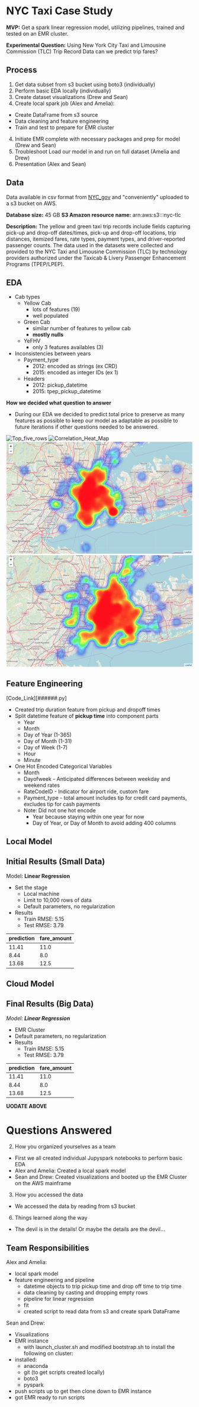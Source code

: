 # NYC Taxi Case Study

**MVP:** Get a spark linear regression model, utilizing pipelines, trained and tested on an EMR cluster.

**Experimental Question:** Using New York City Taxi and Limousine Commission (TLC) Trip Record Data can we predict trip fares?

## Process
1. Get data subset from s3 bucket using boto3 (individually)
2. Perform basic EDA locally (individually)
3. Create dataset visualizations (Drew and Sean)
3. Create local spark job (Alex and Amelia):
  - Create DataFrame from s3 source
  - Data cleaning and feature engineering
  - Train and test to prepare for EMR cluster
4. Initiate EMR complete with necessary packages and prep for model (Drew and Sean)
5. Troubleshoot Load our model in and run on full dataset (Amelia and Drew)
6. Presentation (Alex and Sean)

## Data

Data available in csv format from [NYC_gov](http://www.nyc.gov/html/tlc/html/about/trip_record_data.shtml) and "conveniently" uploaded to a s3 bucket on AWS.

**Database size:** 45 GB
**S3 Amazon resource name:** arn:aws:s3:::nyc-tlc

**Description:**
The yellow and green taxi trip records include fields capturing pick-up and drop-off dates/times, pick-up and drop-off locations, trip distances, itemized fares, rate types, payment types, and driver-reported passenger counts. The data used in the datasets were collected and provided to the NYC Taxi and Limousine Commission (TLC) by technology providers authorized under the Taxicab & Livery Passenger Enhancement Programs (TPEP/LPEP).

## EDA
- Cab types
    - Yellow Cab
        - lots of features (19)
        - well populated
    - Green Cab
        - similar number of features to yellow cab
        - **mostly nulls**
    - YeFHV
        - only 3 features availables (3)
- Inconsistencies between years
    - Payment_type
        - 2012: encoded as strings (ex CRD)
        - 2015: encoded as integer IDs (ex 1)
    - Headers
        - 2012: pickup_datetime
        - 2015: tpep_pickup_datetime

**How we decided what question to answer**
- During our EDA we decided to predict total price to preserve as many features as possible to keep our model as adaptable as possible to future iterations if other questions needed to be answered.

![Top_five_rows](figs/####.png)
![Correlation_Heat_Map](figs/###.png)
![Heat_Map_Pickups](figs/rides_pickup_heatmap.png)
![Heat_Map_Dropoffs](figs/rides_dropoff_heatmap.png)

## Feature Engineering

[Code_Link][######.py]

- Created trip duration feature from pickup and dropoff times
- Split datetime feature of **pickup time** into component parts
    - Year
    - Month
    - Day of Year (1-365)
    - Day of Month (1-31)
    - Day of Week (1-7)
    - Hour
    - Minute
- One Hot Encoded Categorical Variables
    - Month
    - Dayofweek - Anticipated differences between weekday and weekend rates
    - RateCodeID - Indicator for airport ride, custom fare
    - Payment_type - total amount includes tip for credit card payments, excludes tip for cash payments
    - Note: Did not one hot encode
        - Year because staying within one year for now
        - Day of Year, or Day of Month to avoid adding 400 columns

## Local Model

## Initial Results (Small Data)

Model: **Linear Regression**
- Set the stage
    - Local machine
    - Limit to 10,000 rows of data
    - Default parameters, no regularization
- Results
    - Train RMSE: 5.15
    - Test RMSE: 3.79

prediction | fare_amount
----------|-----------
11.41|       11.0
8.44|        8.0
13.68|       12.5

## Cloud Model

## Final Results (Big Data)

_Model: **Linear Regression**_
  - EMR Cluster
  - Default parameters, no regularization
- Results
  - Train RMSE: 5.15
  - Test RMSE: 3.79

prediction | fare_amount
----------|-----------
11.41|       11.0
8.44|        8.0
13.68|       12.5

**UODATE ABOVE**



# Questions Answered

2. How you organized yourselves as a team
  - First we all created individual Jupyspark notebooks to perform basic EDA
  - Alex and Amelia: Created a local spark model
  - Sean and Drew: Created visualizations and booted up the EMR Cluster on the AWS mainframe
3. How you accessed the data
  - We accessed the data by reading from s3 bucket
6. Things learned along the way
  - The devil is in the details! Or maybe the details are the devil...




## Team Responsibilities

Alex and Amelia:
- local spark model
- feature engineering and pipeline
  - datetime objects to trip pickup time and drop off time to trip time
  - data cleaning by casting and dropping empty rows
  - pipeline for linear regression
  - fit
  - created script to read data from s3 and create spark DataFrame

Sean and Drew:
- Visualizations
- EMR instance
    - with launch_cluster.sh and modified bootstrap.sh to install the following on cluster:
- installed:
    - anaconda
    - git (to get scripts created locally)
    - boto3
    - pyspark
- push scripts up to get then clone down to EMR instance
- got EMR ready to run scripts
